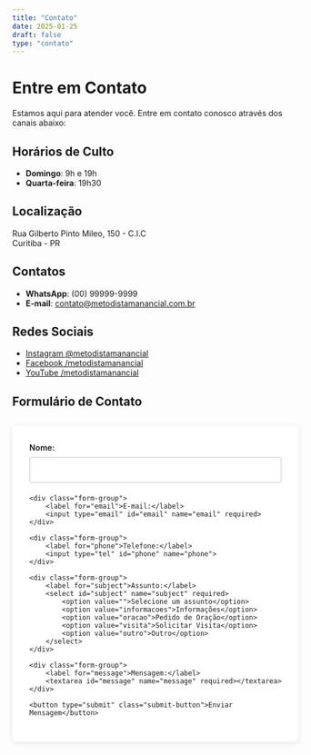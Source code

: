 ```yaml
---
title: "Contato"
date: 2025-01-25
draft: false
type: "contato"
---
```


# Entre em Contato

Estamos aqui para atender você. Entre em contato conosco através dos canais abaixo:

## Horários de Culto

- **Domingo**: 9h e 19h
- **Quarta-feira**: 19h30

## Localização

Rua Gilberto Pinto Mileo, 150 - C.I.C  
Curitiba - PR

## Contatos

- **WhatsApp**: (00) 99999-9999
- **E-mail**: contato@metodistamanancial.com.br

## Redes Sociais

- [Instagram @metodistamanancial](https://instagram.com/metodistamanancial)
- [Facebook /metodistamanancial](https://facebook.com/metodistamanancial)
- [YouTube /metodistamanancial](https://youtube.com/metodistamanancial)

## Formulário de Contato

<form class="contact-form" action="https://formspree.io/f/mvgzzojb" method="POST">
    <div class="form-group">
        <label for="name">Nome:</label>
        <input type="text" id="name" name="name" required>
    </div>
    
    <div class="form-group">
        <label for="email">E-mail:</label>
        <input type="email" id="email" name="email" required>
    </div>
    
    <div class="form-group">
        <label for="phone">Telefone:</label>
        <input type="tel" id="phone" name="phone">
    </div>
    
    <div class="form-group">
        <label for="subject">Assunto:</label>
        <select id="subject" name="subject" required>
            <option value="">Selecione um assunto</option>
            <option value="informacoes">Informações</option>
            <option value="oracao">Pedido de Oração</option>
            <option value="visita">Solicitar Visita</option>
            <option value="outro">Outro</option>
        </select>
    </div>
    
    <div class="form-group">
        <label for="message">Mensagem:</label>
        <textarea id="message" name="message" required></textarea>
    </div>
    
    <button type="submit" class="submit-button">Enviar Mensagem</button>
</form>

<style>
.map-container {
    width: 100%;
    height: 400px;
    margin: 20px 0;
    border-radius: 8px;
    overflow: hidden;
}

.social-links {
    display: flex;
    gap: 20px;
    margin: 20px 0;
}

.social-link {
    display: inline-flex;
    align-items: center;
    padding: 10px 20px;
    background: #f5f5f5;
    border-radius: 4px;
    text-decoration: none;
    color: #333;
    transition: background-color 0.3s ease;
}

.social-link:hover {
    background: #e5e5e5;
}

.social-link i {
    margin-right: 10px;
}

.contact-form {
    max-width: 600px;
    margin: 30px 0;
    background: #fff;
    padding: 30px;
    border-radius: 8px;
    box-shadow: 0 2px 10px rgba(0,0,0,0.1);
}

.form-group {
    margin-bottom: 20px;
}

.form-group label {
    display: block;
    margin-bottom: 8px;
    font-weight: 600;
    color: var(--color-primary);
}

.form-group input,
.form-group select,
.form-group textarea {
    width: 100%;
    padding: 12px;
    border: 2px solid #e0e0e0;
    border-radius: 4px;
    font-size: 16px;
    transition: all 0.3s ease;
}

.form-group input:focus,
.form-group select:focus,
.form-group textarea:focus {
    border-color: var(--color-secondary);
    outline: none;
    box-shadow: 0 0 0 3px rgba(212, 175, 55, 0.1);
}

.form-group textarea {
    height: 150px;
    resize: vertical;
}

.submit-button {
    background: var(--color-primary);
    color: white;
    padding: 14px 28px;
    border: none;
    border-radius: 4px;
    cursor: pointer;
    font-size: 16px;
    font-weight: 600;
    transition: all 0.3s ease;
    width: 100%;
}

.submit-button:hover {
    background: var(--color-accent);
    transform: translateY(-2px);
    box-shadow: 0 4px 12px rgba(0,0,0,0.15);
}

.submit-button:active {
    transform: translateY(0);
}

@media (max-width: 768px) {
    .contact-form {
        padding: 20px;
        margin: 20px 15px;
    }
}

@media (max-width: 768px) {
    .social-links {
        flex-direction: column;
        gap: 10px;
    }
}
</style>

<link rel="stylesheet" href="https://cdnjs.cloudflare.com/ajax/libs/font-awesome/5.15.4/css/all.min.css">
